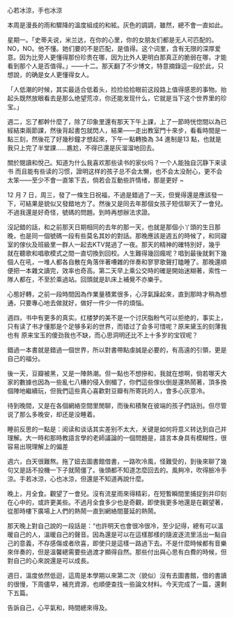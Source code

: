 心若冰涼，手也冰涼

本周是漫長的雨和驟降的溫度組成的和絃。灰色的調調，雖然，總不會一直如此。


星期一。「史蒂夫说，米兰达，在你的心里，你的女朋友们都是无人可匹配的。NO，NO。他不懂。她们要的不是匹配，是值得。这个词里，含有无限的深厚爱意。因为比旁人更懂得那份珍贵在哪，因为比外人更明白那真正的脆弱在哪，才能看到那个人是否值得。」——十二。那天翻了不少博文，特意摘錄這一段於此，只想說，的确是女人更懂得女人。

「人低潮的时候，其实最适合低着头，捡捡拾拾眼前这段路上值得感恩的事物。抬起头既然放眼看去是那么绝望荒凉，你还能发现什么，它就是当下这个世界里的珍宝。」
 
週二，忘了都幹什麼了，除了印象里還有那天下午上課，上了一節時恍惚間以為已經結束兩節課，然後背起書包就閃人，結果——走出教室門十來步，看看時間是一點三刻，然後花了好幾秒鐘才想起來，下午一點轉換為 34 進制是13 點，也就是我只上完了半堂課……尷尬，不得已還是灰溜溜地回去。

關於閱讀和悅己。知道为什么我喜欢那些读书的家伙吗？一个人能独自沉静下来读书 而且能有些读的习惯，證明这样的孩子总不会太懒，也不会太没耐心，更不会太笨——至少不會一直笨下去，倘若会互動些許情绪，那是更好 ~

12 月 7 日，周三，發了一條生日祝福，不過是錯過了一天，但覺得還是應該發一下，可結果是貌似又發錯地方了。然後又是同去年那個女孩子短信聊天了一會兒。不過我還是好奇怪，號碼的問題。到時再想辦法求證。

沒記錯的話，和之前那天日期相同的去年的那一天，也就是那個小丫頭的生日那晚，也是同一個號碼一段有些莫名其妙的對話。那晚應該是週五的時候了，和同寢室的傢伙及班級里一群人一起去KTV晃過了一夜。那天的精神的確特別好，幾乎就在聽歌和唱歌模式之間一直切換到回校。人生難得幾回瘋呢？唱到最後就剩下幾個人在吼，一堆人都各自散在角落伴著嘈雜的伴奏和寥寥歌聲打瞌睡了。那晚還順便把一本雜文讀完，效率也奇高。第二天早上乘公交時的確是開始迷糊著，索性一隊人都在，不至於乘過站。回頭就是趴床上補覺不亦樂乎。

心態好轉，之前一段時間因為作業量積累很多，心浮氣躁起來，直到那時才稍為想通，只要專心地去做就好，做好一件少一件的煩惱。

週四，书中有更多的真实。红楼梦的美不是一个讨厌脂粉气可以拒绝的，事实上，只有读了书才懂那是个足够多彩的世界，而错过了会多可惜呢？原来黛玉的刻薄我也有 原来宝玉的傻劲我也不缺，而心思洞明还比不上十多岁的宝钗呢？

錯過一本書就是錯過一個世界，所以對書帶點虔誠是必要的，有高遠的引領，更是自己的福分。

後一天，豆瓣被黑，又是一陣熱潮。但一點也不想摻和，我就在想啊，倘若哪天大家的數據也因為一些亂七八糟的侵入倒楣了，你們這些傢伙倒是還熱鬧著，頂多換個陣地繼續玩，但我們這些真心喜歡對豆瓣有所寄託的人，會多心灰意冷。

待到晚間，又是在各個網絡空間里閒聊，而後和積聚在彼端的孩子們話別。但尽管说了那么多晚安，却还是没睡着。

睡前反思的一點是：阅读和谈话其实差别不太大，关键是如何将意义转达到自己并理解。大一時和那時教語言學的老師議論的一個問題是，語言本身具有模糊性，很容易出現理解上的偏差

週六，白天很難熬。拖了妞去圖書館借書，一路吹冷風，怪難受的，到後來聊了幾句又是話不投機一下子就鬧僵了。後頭都不知道怎麼回去的。風夠冷，吹得臉冷手涼。手若冰涼，心也冰涼，但還是不知道再說什麼。  

晚上，月全食。觀望了一會兒。沒有流星雨來得精彩，在短暫瞬間里捕捉到并印刻在心中的，或許更美些。不過月全食多少也是奇觀，即使我更多地還是在觀望著，從那時樓下廣場上人們的熱鬧一直到網絡間蔓延的熱鬧。

那天晚上對自己說的一段話是：“也許明天也會很冷很冷，至少記得，總有可以溫暖自己的人，溫暖自己的聲音。因為還是可以在這樣那樣的隨波逐流里活出一點自己的意義，不存感傷或者欣喜，即使只是這樣一路過下去。不是什麼時候都有音樂來伴奏的，但是溫馨總需要些過渡才顯得自然。那些付出與心思有白費的時候，但對自己的心來說還是可以成長。

週日，溫度依然低迴，這周是本學期以來第二次（貌似）沒有去圖書館，借的書讀的很慢，下周儘早，補充資源，也順便查找一些論文材料。今天完成了一篇，還剩下五篇。

告訴自己，心平氣和，時間總來得及。